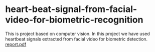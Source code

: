 # heart-beat-signal-from-facial-video-for-biometric-recognition
This is project based on computer vision. In this project we have used heartbeat signals extracted from facial video for biometric detection.
[report.pdf](https://github.com/pragyaagrawal19/heart-beat-signal-from-facial-video-for-biometric-recognition/files/6328816/report.pdf)
